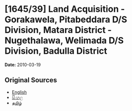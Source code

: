 # [1645/39] Land Acquisition - Gorakawela, Pitabeddara D/S Division, Matara District - Nugethalawa, Welimada D/S Division, Badulla District

**Date:** 2010-03-19

## Original Sources

- [English](https://documents.gov.lk/view/extra-gazettes/2010/3/1645-39_E.pdf)
- [සිංහල](https://documents.gov.lk/view/extra-gazettes/2010/3/1645-39_S.pdf)
- [தமிழ்](https://documents.gov.lk/view/extra-gazettes/2010/3/1645-39_T.pdf)
